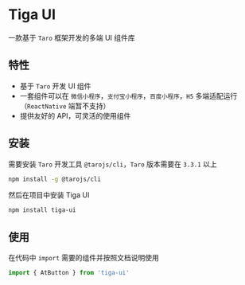# Tiga UI
一款基于 `Taro` 框架开发的多端 UI 组件库

## 特性

- 基于 `Taro` 开发 UI 组件
- 一套组件可以在 `微信小程序`，`支付宝小程序`，`百度小程序`，`H5` 多端适配运行（`ReactNative` 端暂不支持）
- 提供友好的 API，可灵活的使用组件

## 安装

需要安装 `Taro` 开发工具 `@tarojs/cli`，`Taro` 版本需要在 `3.3.1` 以上

```bash
npm install -g @tarojs/cli
```

然后在项目中安装 Tiga UI

```bash
npm install tiga-ui
```

## 使用

在代码中 `import` 需要的组件并按照文档说明使用

```js
import { AtButton } from 'tiga-ui'
```
